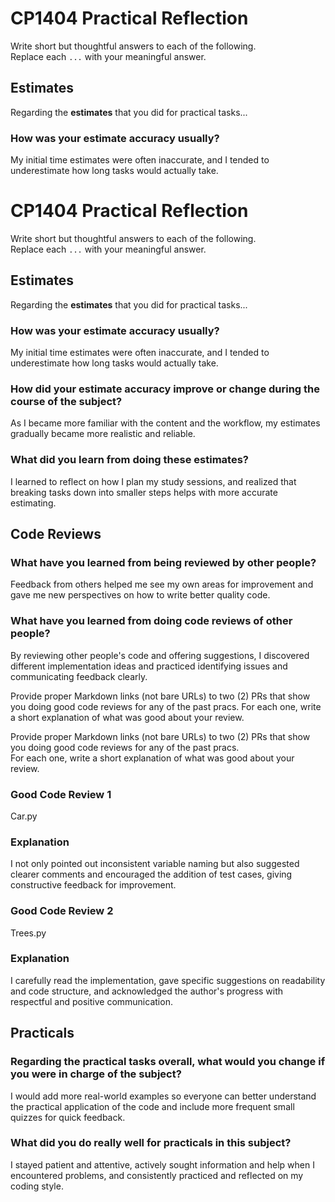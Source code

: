 # CP1404 Practical Reflection

Write short but thoughtful answers to each of the following.  
Replace each `...` with your meaningful answer.

## Estimates

Regarding the **estimates** that you did for practical tasks...

### How was your estimate accuracy usually?
My initial time estimates were often inaccurate, and I tended to underestimate how long tasks would actually take.
# CP1404 Practical Reflection

Write short but thoughtful answers to each of the following.  
Replace each `...` with your meaningful answer.

## Estimates

Regarding the **estimates** that you did for practical tasks...

### How was your estimate accuracy usually?

My initial time estimates were often inaccurate, and I tended to underestimate how long tasks would actually take.

### How did your estimate accuracy improve or change during the course of the subject?

As I became more familiar with the content and the workflow, my estimates gradually became more realistic and reliable.

### What did you learn from doing these estimates?

I learned to reflect on how I plan my study sessions, and realized that breaking tasks down into smaller steps helps with more accurate estimating.

## Code Reviews

### What have you learned from being reviewed by other people?

Feedback from others helped me see my own areas for improvement and gave me new perspectives on how to write better quality code.
### What have you learned from doing code reviews of other people?

By reviewing other people's code and offering suggestions, I discovered different implementation ideas and practiced identifying issues and communicating feedback clearly.

Provide proper Markdown links (not bare URLs) to two (2) PRs that show you doing good code reviews for any of the past pracs.
For each one, write a short explanation of what was good about your review.

Provide proper Markdown links (not bare URLs) to two (2) PRs that show you doing good code reviews for any of the past
pracs.  
For each one, write a short explanation of what was good about your review.

### Good Code Review 1

Car.py

### Explanation

I not only pointed out inconsistent variable naming but also suggested clearer comments and encouraged the addition of test cases, giving constructive feedback for improvement.

### Good Code Review 2

Trees.py

### Explanation

I carefully read the implementation, gave specific suggestions on readability and code structure, and acknowledged the author's progress with respectful and positive communication.

## Practicals

### Regarding the **practical tasks** overall, what would you change if you were in charge of the subject?

I would add more real-world examples so everyone can better understand the practical application of the code and include more frequent small quizzes for quick feedback.

### What did you do really well for practicals in this subject?

I stayed patient and attentive, actively sought information and help when I encountered problems, and consistently practiced and reflected on my coding style.


